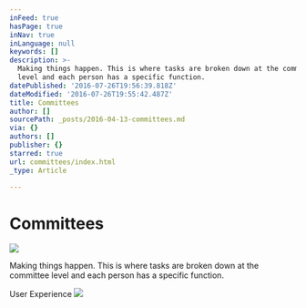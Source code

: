 ```yaml
---
inFeed: true
hasPage: true
inNav: true
inLanguage: null
keywords: []
description: >-
  Making things happen. This is where tasks are broken down at the committee
  level and each person has a specific function.
datePublished: '2016-07-26T19:56:39.818Z'
dateModified: '2016-07-26T19:55:42.487Z'
title: Committees
author: []
sourcePath: _posts/2016-04-13-committees.md
via: {}
authors: []
publisher: {}
starred: true
url: committees/index.html
_type: Article

---
```

# Committees
![](https://the-grid-user-content.s3-us-west-2.amazonaws.com/bd128752-ab4d-4ba1-a0c7-416b7fd32a7f.png)

Making things happen. This is where tasks are broken down at the committee level and each person has a specific function.

User Experience ![](https://the-grid-user-content.s3-us-west-2.amazonaws.com/546b82ea-1222-49e7-806e-8f781471d769.jpg)